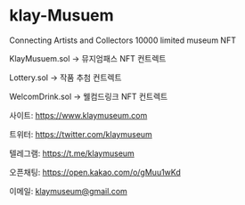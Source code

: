 # klay-Musuem

Connecting Artists and Collectors
10000 limited museum NFT



KlayMusuem.sol -> 뮤지엄패스 NFT 컨트렉트

Lottery.sol  -> 작품 추첨 컨트렉트

WelcomDrink.sol -> 웰컴드링크 NFT 컨트렉트




사이트: https://www.klaymuseum.com

트위터: https://twitter.com/klaymuseum

텔레그램: https://t.me/klaymuseum

오픈채팅: https://open.kakao.com/o/gMuu1wKd

이메일: klaymuseum@gmail.com

